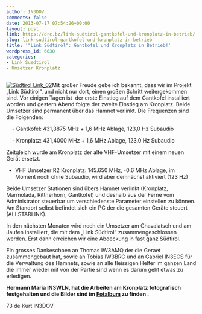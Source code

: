 ```yaml
---
author: IN3DOV
comments: false
date: 2013-07-17 07:54:26+00:00
layout: post
link: https://drc.bz/link-sudtirol-gantkofel-und-kronplatz-in-betrieb/
slug: link-sudtirol-gantkofel-und-kronplatz-in-betrieb
title: '"Link Südtirol": Gantkofel und Kronplatz in Betrieb!'
wordpress_id: 6630
categories:
- Link Suedtirol
- Umsetzer Kronplatz
---
```


[![Südtirol Link_02](https://drc.bz/wp-content/uploads/2013/07/Südtirol-Link_02.jpg)](https://drc.bz/wp-content/uploads/2013/07/Südtirol-Link_02.jpg)Mit großer Freude gebe ich bekannt, dass wir im Projekt „Link Südtirol“, und nicht nur dort, einen großen Schritt weitergekommen sind. Vor einigen Tagen ist  der erste Einstieg auf dem Gantkofel installiert worden und gestern Abend folgte der zweite Einstieg am Kronplatz. Beide Umsetzer sind permanent über das Hamnet verlinkt. Die Frequenzen sind die Folgenden:


    - Gantkofel: 431,3875 MHz + 1,6 MHz Ablage, 123,0 Hz Subaudio

    - Kronplatz: 431,4000 MHz + 1,6 MHz Ablage, 123,0 Hz Subaudio


Zeitgleich wurde am Kronplatz der alte VHF-Umsetzer mit einem neuen Gerät ersetzt. 




- VHF Umsetzer R2 Kronplatz: 145.650 MHz, -0.6 MHz Ablage, im Moment noch ohne Subaudio, wird aber demnächst aktiviert (123 Hz)




Beide Umsetzer Stationen sind übers Hamnet verlinkt (Kronplatz, Marmolada, Rittnerhorn, Gantkofel) und deshalb aus der Ferne vom Administrator steuerbar um verschiedenste Parameter einstellen zu können. Am Standort selbst befindet sich ein PC der die gesamten Geräte steuert (ALLSTARLINK).




In den nächsten Monaten wird noch ein Umsetzer am Chavalatsch und am Jaufen installiert, die mit dem „Link Südtirol“ zusammengeschlossen werden. Erst dann erreichen wir eine Abdeckung in fast ganz Südtirol.




Ein grosses Dankeschoen an Thomas IW3AMQ der die Geraet zusammengebaut hat, sowie an Tobias IW3BRC und an Gabriel IN3ECS für die Verwaltung des Hamnets, sowie an alle fleissigen Helfer im ganzen Land die immer wieder mit von der Partie sind wenn es darum geht etwas zu erledigen.


**Hermann Maria IN3WLN, hat die Arbeiten am Kronplatz fotografisch festgehalten und die Bilder sind im [Fotalbum](https://drc.bz/drc-intern/fotoalbum/?locale=de_DE&wppa-album=94&wppa-cover=0&wppa-occur=1) zu finden .**


73 de Kurt IN3DOV

